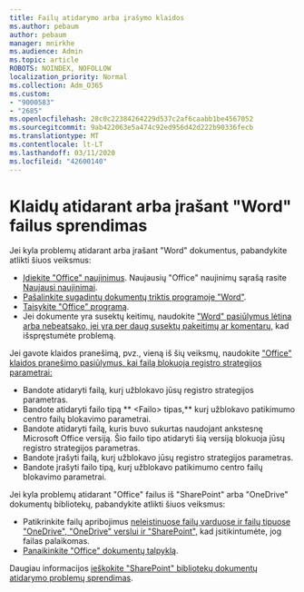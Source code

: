 ```yaml
---
title: Failų atidarymo arba įrašymo klaidos
ms.author: pebaum
author: pebaum
manager: mnirkhe
ms.audience: Admin
ms.topic: article
ROBOTS: NOINDEX, NOFOLLOW
localization_priority: Normal
ms.collection: Adm_O365
ms.custom:
- "9000583"
- "2685"
ms.openlocfilehash: 28c0c22384264229d537c2af6caabb1be4567052
ms.sourcegitcommit: 9ab422063e5a474c92ed956d42d222b90336fecb
ms.translationtype: MT
ms.contentlocale: lt-LT
ms.lasthandoff: 03/11/2020
ms.locfileid: "42600140"
---
```

# <a name="resolve-errors-opening-or-saving-word-files"></a>Klaidų atidarant arba įrašant "Word" failus sprendimas

Jei kyla problemų atidarant arba įrašant "Word" dokumentus, pabandykite atlikti šiuos veiksmus:

- [Įdiekite "Office" naujinimus](https://support.office.com/article/2ab296f3-7f03-43a2-8e50-46de917611c5). Naujausių "Office" naujinimų sąrašą rasite [Naujausi naujinimai](https://docs.microsoft.com/officeupdates/office-updates-msi).
- [Pašalinkite sugadintų dokumentų triktis programoje "Word"](https://docs.microsoft.com/office/troubleshoot/word/damaged-documents-in-word).
- [Taisykite "Office" programą](https://support.office.com/Article/Repair-an-Office-application-7821d4b6-7c1d-4205-aa0e-a6b40c5bb88b).
- Jei dokumente yra susektų keitimų, naudokite ["Word" pasiūlymus lėtina arba nebeatsako, jei yra per daug susektų pakeitimų ar komentarų,](https://docs.microsoft.com/office/troubleshoot/word/word-stops-responding) kad išspręstumėte problemą.

Jei gavote klaidos pranešimą, pvz., vieną iš šių veiksmų, naudokite ["Office" klaidos pranešimo pasiūlymus, kai failą blokuoja registro strategijos parametrai:](https://docs.microsoft.com/office/troubleshoot/settings/file-blocked-in-office)

- Bandote atidaryti failą, kurį užblokavo jūsų registro strategijos parametras.
- Bandote atidaryti failo tipą ** \<Failo\> tipas,** kurį užblokavo patikimumo centro failų blokavimo parametrai.
- Bandote atidaryti failą, kuris buvo sukurtas naudojant ankstesnę Microsoft Office versiją. Šio failo tipo atidaryti šią versiją blokuoja jūsų registro strategijos parametras.
- Bandote įrašyti failą, kurį užblokavo jūsų registro strategijos parametras.
- Bandote įrašyti failo tipą, kurį užblokavo patikimumo centro failų blokavimo parametrai.

Jei kyla problemų atidarant "Office" failus iš "SharePoint" arba "OneDrive" dokumentų bibliotekų, pabandykite atlikti šiuos veiksmus:

- Patikrinkite failų apribojimus [neleistinuose failų varduose ir failų tipuose "OneDrive", "OneDrive" verslui ir "SharePoint",](https://support.office.com/article/64883a5d-228e-48f5-b3d2-eb39e07630fa) kad įsitikintumėte, jog failas palaikomas. 
- [Panaikinkite "Office" dokumentų talpyklą](https://support.office.com/article/b1d3765e-d71b-4bb8-99ca-acd22c42995d
). 

Daugiau informacijos [ieškokite "SharePoint" bibliotekų dokumentų atidarymo problemų sprendimas](https://support.office.com/article/31329fa1-4ad0-47fc-95d8-bb0c5b12a536).